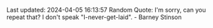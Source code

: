 Last updated: 2024-04-05 16:13:57
Random Quote: I'm sorry, can you repeat that? I don't speak "I-never-get-laid". - Barney Stinson